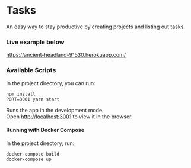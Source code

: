 # Tasks
An easy way to stay productive by creating projects and listing out tasks.


### Live example below<br>
https://ancient-headland-91530.herokuapp.com/

### Available Scripts

In the project directory, you can run:

`npm install` <br>
`PORT=3001 yarn start`

Runs the app in the development mode.<br>
Open [http://localhost:3001](http://localhost:3001) to view it in the browser.

#### Running with Docker Compose

In the project directory, run:

`docker-compose build` <br>
`docker-compose up`




